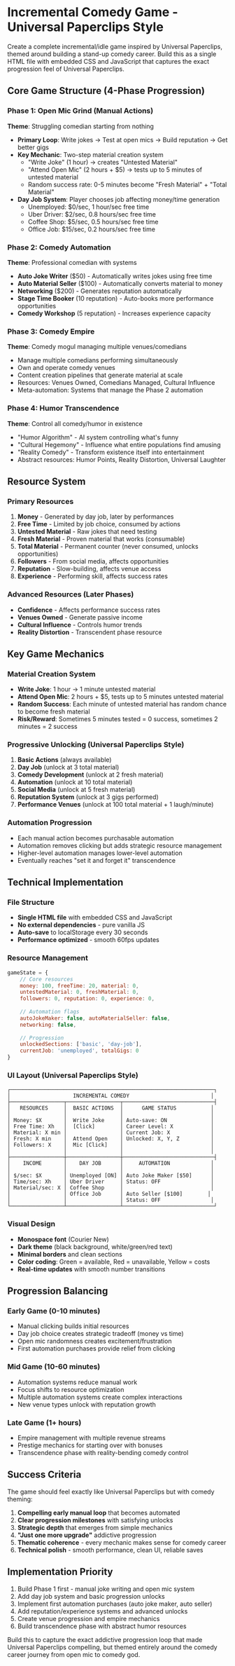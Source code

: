 # Incremental Comedy Game - Universal Paperclips Style

Create a complete incremental/idle game inspired by Universal Paperclips, themed around building a stand-up comedy career. Build this as a single HTML file with embedded CSS and JavaScript that captures the exact progression feel of Universal Paperclips.

## Core Game Structure (4-Phase Progression)

### Phase 1: Open Mic Grind (Manual Actions)
**Theme**: Struggling comedian starting from nothing
- **Primary Loop**: Write jokes → Test at open mics → Build reputation → Get better gigs
- **Key Mechanic**: Two-step material creation system
  - "Write Joke" (1 hour) → creates "Untested Material" 
  - "Attend Open Mic" (2 hours + $5) → tests up to 5 minutes of untested material
  - Random success rate: 0-5 minutes become "Fresh Material" + "Total Material"
- **Day Job System**: Player chooses job affecting money/time generation
  - Unemployed: $0/sec, 1 hour/sec free time
  - Uber Driver: $2/sec, 0.8 hours/sec free time  
  - Coffee Shop: $5/sec, 0.5 hours/sec free time
  - Office Job: $15/sec, 0.2 hours/sec free time

### Phase 2: Comedy Automation 
**Theme**: Professional comedian with systems
- **Auto Joke Writer** ($50) - Automatically writes jokes using free time
- **Auto Material Seller** ($100) - Automatically converts material to money
- **Networking** ($200) - Generates reputation automatically
- **Stage Time Booker** (10 reputation) - Auto-books more performance opportunities
- **Comedy Workshop** (5 reputation) - Increases experience capacity

### Phase 3: Comedy Empire
**Theme**: Comedy mogul managing multiple venues/comedians
- Manage multiple comedians performing simultaneously
- Own and operate comedy venues
- Content creation pipelines that generate material at scale
- Resources: Venues Owned, Comedians Managed, Cultural Influence
- Meta-automation: Systems that manage the Phase 2 automation

### Phase 4: Humor Transcendence  
**Theme**: Control all comedy/humor in existence
- "Humor Algorithm" - AI system controlling what's funny
- "Cultural Hegemony" - Influence what entire populations find amusing
- "Reality Comedy" - Transform existence itself into entertainment
- Abstract resources: Humor Points, Reality Distortion, Universal Laughter

## Resource System

### Primary Resources
1. **Money** - Generated by day job, later by performances
2. **Free Time** - Limited by job choice, consumed by actions
3. **Untested Material** - Raw jokes that need testing
4. **Fresh Material** - Proven material that works (consumable)
5. **Total Material** - Permanent counter (never consumed, unlocks opportunities)
6. **Followers** - From social media, affects opportunities
7. **Reputation** - Slow-building, affects venue access
8. **Experience** - Performing skill, affects success rates

### Advanced Resources (Later Phases)
- **Confidence** - Affects performance success rates
- **Venues Owned** - Generate passive income
- **Cultural Influence** - Controls humor trends
- **Reality Distortion** - Transcendent phase resource

## Key Game Mechanics

### Material Creation System
- **Write Joke**: 1 hour → 1 minute untested material
- **Attend Open Mic**: 2 hours + $5, tests up to 5 minutes untested material
- **Random Success**: Each minute of untested material has random chance to become fresh material
- **Risk/Reward**: Sometimes 5 minutes tested = 0 success, sometimes 2 minutes = 2 success

### Progressive Unlocking (Universal Paperclips Style)
1. **Basic Actions** (always available)
2. **Day Job** (unlock at 3 total material)
3. **Comedy Development** (unlock at 2 fresh material) 
4. **Automation** (unlock at 10 total material)
5. **Social Media** (unlock at 5 fresh material)
6. **Reputation System** (unlock at 3 gigs performed)
7. **Performance Venues** (unlock at 100 total material + 1 laugh/minute)

### Automation Progression
- Each manual action becomes purchasable automation
- Automation removes clicking but adds strategic resource management
- Higher-level automation manages lower-level automation
- Eventually reaches "set it and forget it" transcendence

## Technical Implementation

### File Structure
- **Single HTML file** with embedded CSS and JavaScript
- **No external dependencies** - pure vanilla JS
- **Auto-save** to localStorage every 30 seconds
- **Performance optimized** - smooth 60fps updates

### Resource Management
```javascript
gameState = {
    // Core resources
    money: 100, freeTime: 20, material: 0,
    untestedMaterial: 0, freshMaterial: 0,
    followers: 0, reputation: 0, experience: 0,
    
    // Automation flags
    autoJokeMaker: false, autoMaterialSeller: false,
    networking: false,
    
    // Progression
    unlockedSections: ['basic', 'day-job'],
    currentJob: 'unemployed', totalGigs: 0
}
```

### UI Layout (Universal Paperclips Style)
```
┌─────────────────────────────────────────────────────────────────┐
│                    INCREMENTAL COMEDY                          │
├─────────────────┬─────────────────┬─────────────────────────────┤
│   RESOURCES     │  BASIC ACTIONS  │      GAME STATUS           │
│                 │                 │                            │
│ Money: $X       │  Write Joke     │ Auto-save: ON              │
│ Free Time: Xh   │  [Click]        │ Career Level: X            │
│ Material: X min │                 │ Current Job: X             │
│ Fresh: X min    │  Attend Open    │ Unlocked: X, Y, Z          │
│ Followers: X    │  Mic [Click]    │                            │
│                 │                 │                            │
├─────────────────┼─────────────────┼─────────────────────────────┤
│    INCOME       │    DAY JOB      │     AUTOMATION             │
│                 │                 │                            │
│ $/sec: $X       │ Unemployed [ON] │ Auto Joke Maker [$50]      │
│ Time/sec: Xh    │ Uber Driver     │ Status: OFF                │
│ Material/sec: X │ Coffee Shop     │                            │
│                 │ Office Job      │ Auto Seller [$100]        │
│                 │                 │ Status: OFF                │
└─────────────────┴─────────────────┴─────────────────────────────┘
```

### Visual Design
- **Monospace font** (Courier New)
- **Dark theme** (black background, white/green/red text)
- **Minimal borders** and clean sections
- **Color coding**: Green = available, Red = unavailable, Yellow = costs
- **Real-time updates** with smooth number transitions

## Progression Balancing

### Early Game (0-10 minutes)
- Manual clicking builds initial resources
- Day job choice creates strategic tradeoff (money vs time)
- Open mic randomness creates excitement/frustration
- First automation purchases provide relief from clicking

### Mid Game (10-60 minutes)  
- Automation systems reduce manual work
- Focus shifts to resource optimization
- Multiple automation systems create complex interactions
- New venue types unlock with reputation growth

### Late Game (1+ hours)
- Empire management with multiple revenue streams
- Prestige mechanics for starting over with bonuses
- Transcendence phase with reality-bending comedy control

## Success Criteria
The game should feel exactly like Universal Paperclips but with comedy theming:
1. **Compelling early manual loop** that becomes automated
2. **Clear progression milestones** with satisfying unlocks  
3. **Strategic depth** that emerges from simple mechanics
4. **"Just one more upgrade"** addictive progression
5. **Thematic coherence** - every mechanic makes sense for comedy career
6. **Technical polish** - smooth performance, clean UI, reliable saves

## Implementation Priority
1. Build Phase 1 first - manual joke writing and open mic system
2. Add day job system and basic progression unlocks
3. Implement first automation purchases (auto joke maker, auto seller)
4. Add reputation/experience systems and advanced unlocks
5. Create venue progression and empire mechanics
6. Build transcendence phase with abstract humor resources

Build this to capture the exact addictive progression loop that made Universal Paperclips compelling, but themed entirely around the comedy career journey from open mic to comedy god.
